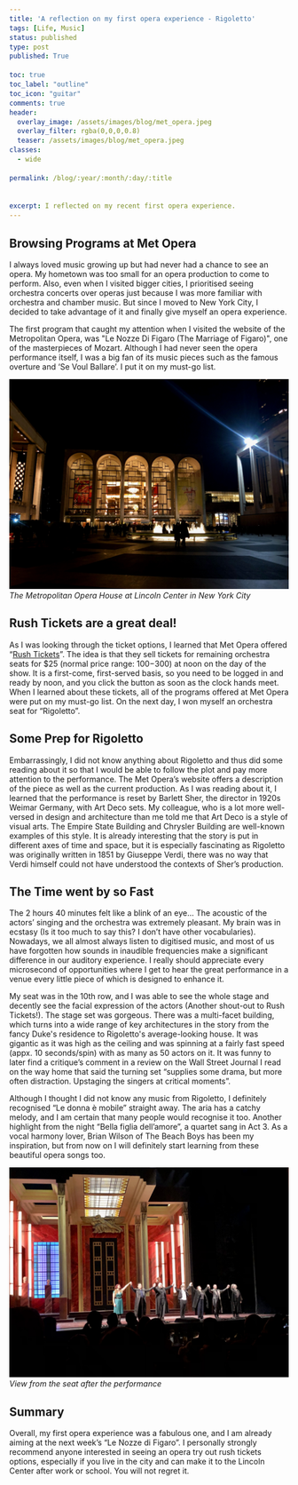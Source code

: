 ```yaml
---
title: 'A reflection on my first opera experience - Rigoletto'
tags: [Life, Music]
status: published
type: post
published: True

toc: true
toc_label: "outline"
toc_icon: "guitar"
comments: true
header:
  overlay_image: /assets/images/blog/met_opera.jpeg
  overlay_filter: rgba(0,0,0,0.8)
  teaser: /assets/images/blog/met_opera.jpeg
classes:
  - wide

permalink: /blog/:year/:month/:day/:title


excerpt: I reflected on my recent first opera experience.
--- 
```


## Browsing Programs at Met Opera

I always loved music growing up but had never had a chance to see an opera. My hometown was too small for an opera production to come to perform. Also, even when I visited bigger cities, I prioritised seeing orchestra concerts over operas just because I was more familiar with orchestra and chamber music. But since I moved to New York City, I decided to take advantage of it and finally give myself an opera experience.

The first program that caught my attention when I visited the website of the Metropolitan Opera, was "Le Nozze Di Figaro (The Marriage of Figaro)", one of the masterpieces of Mozart. Although I had never seen the opera performance itself, I was a big fan of its music pieces such as the famous overture and ‘Se Voul Ballare’. I put it on my must-go list.

![stage](/assets/images/blog/met_opera.jpeg)
*The Metropolitan Opera House at Lincoln Center in New York City*

## Rush Tickets are a great deal!

As I was looking through the ticket options, I learned that Met Opera offered “<a href="https://www.metopera.org/season/tickets/rush-page" target="_blank">Rush Tickets</a>”. The idea is that they sell tickets for remaining orchestra seats for $25 (normal price range: $100-$300) at noon on the day of the show. It is a first-come, first-served basis, so you need to be logged in and ready by noon, and you click the button as soon as the clock hands meet. When I learned about these tickets, all of the programs offered at Met Opera were put on my must-go list. On the next day, I won myself an orchestra seat for “Rigoletto”.

## Some Prep for Rigoletto

Embarrassingly, I did not know anything about Rigoletto and thus did some reading about it so that I would be able to follow the plot and pay more attention to the performance. The Met Opera’s website offers a description of the piece as well as the current production. As I was reading about it, I learned that the performance is reset by Barlett Sher, the director in 1920s Weimar Germany, with Art Deco sets. My colleague, who is a lot more well-versed in design and architecture than me told me that Art Deco is a style of visual arts. The Empire State Building and Chrysler Building are well-known examples of this style. It is already interesting that the story is put in different axes of time and space, but it is especially fascinating as Rigoletto was originally written in 1851 by Giuseppe Verdi, there was no way that Verdi himself could not have understood the contexts of Sher’s production.

## The Time went by so Fast

The 2 hours 40 minutes felt like a blink of an eye... The acoustic of the actors’ singing and the orchestra was extremely pleasant. My brain was in ecstasy (Is it too much to say this? I don’t have other vocabularies). Nowadays, we all almost always listen to digitised music, and most of us have forgotten how sounds in inaudible frequencies make a significant difference in our auditory experience. I really should appreciate every microsecond of opportunities where I get to hear the great performance in a venue every little piece of which is designed to enhance it.

My seat was in the 10th row, and I was able to see the whole stage and decently see the facial expression of the actors (Another shout-out to Rush Tickets!). The stage set was gorgeous. There was a multi-facet building, which turns into a wide range of key architectures in the story from the fancy Duke's residence to Rigoletto's average-looking house. It was gigantic as it was high as the ceiling and was spinning at a fairly fast speed (appx. 10 seconds/spin) with as many as 50 actors on it. It was funny to later find a critique’s comment in a review on the Wall Street Journal I read on the way home that said the turning set “supplies some drama, but more often distraction. Upstaging the singers at critical moments”. 

Although I thought I did not know any music from Rigoletto, I definitely recognised “Le donna è mobile” straight away. The aria has a catchy melody, and I am certain that many people would recognise it too. Another highlight from the night “Bella figlia dell’amore”, a quartet sang in Act 3. As a vocal harmony lover, Brian Wilson of The Beach Boys has been my inspiration, but from now on I will definitely start learning from these beautiful opera songs too.

![stage](/assets/images/blog/met_opera_stage.jpeg)
*View from the seat after the performance*

## Summary

Overall, my first opera experience was a fabulous one, and I am already aiming at the next week’s “Le Nozze di Figaro”. I personally strongly recommend anyone interested in seeing an opera try out rush tickets options, especially if you live in the city and can make it to the Lincoln Center after work or school. You will not regret it.
